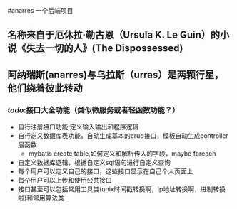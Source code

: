 #anarres 一个后端项目
## 名称来自于厄休拉·勒古恩（Ursula K. Le Guin）的小说《失去一切的人》(The Dispossessed)
## 阿纳瑞斯(anarres)与乌拉斯（urras）是两颗行星，他们绕着彼此转动

### *todo*:接口大全功能（类似微服务或者轻函数功能？）
- 自行注册接口功能,定义输入输出和程序逻辑
- 自行定义数据库表功能，自动生成基本的crud接口，模板自动生成controller层函数
    - mybatis create table,如何定义和解析传入的字段，maybe foreach
- 自定义数据库逻辑，根据自定义sql语句进行自定义查询
- 每个用户可以定义自己的接口，这些接口显示在自己个人页面上
- 每个用户可以上传和使用公共接口
- 接口甚至可以包括常用工具类(unix时间戳转换啊，ip地址转换啊，进制转换啦)和常用算法类